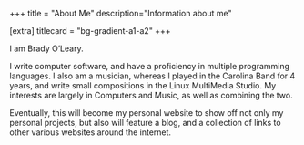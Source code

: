 +++
title = "About Me"
description="Information about me"

[extra]
titlecard = "bg-gradient-a1-a2"
+++

I am Brady O’Leary. 

I write computer software, and have a proficiency in multiple programming languages. I also am a musician, whereas I played in the Carolina Band for 4 years, and write small compositions in the Linux MultiMedia Studio. My interests are largely in Computers and Music, as well as combining the two.

Eventually, this will become my personal website to show off not only my personal projects, but also will feature a blog, and a collection of links to other various websites around the internet.
